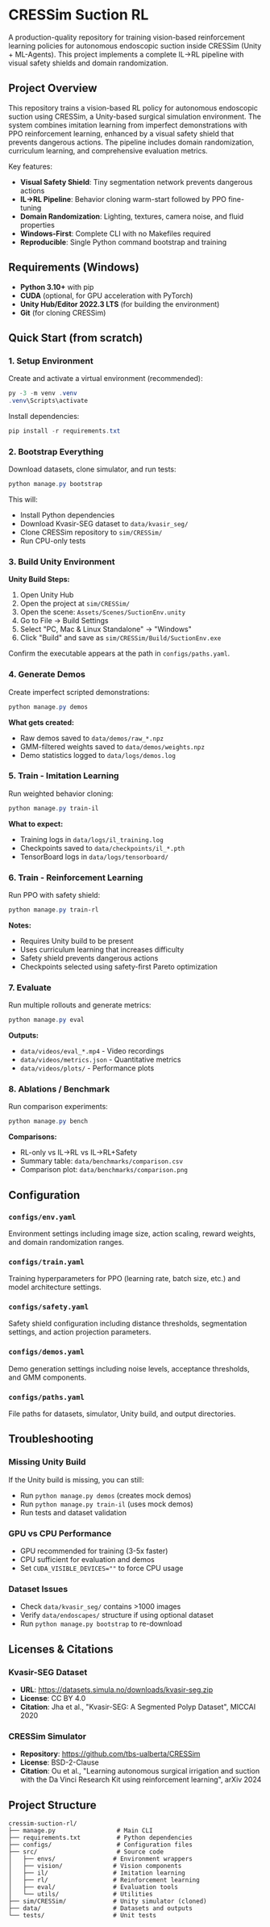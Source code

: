 # CRESSim Suction RL

A production-quality repository for training vision-based reinforcement learning policies for autonomous endoscopic suction inside CRESSim (Unity + ML-Agents). This project implements a complete IL→RL pipeline with visual safety shields and domain randomization.

## Project Overview

This repository trains a vision-based RL policy for autonomous endoscopic suction using CRESSim, a Unity-based surgical simulation environment. The system combines imitation learning from imperfect demonstrations with PPO reinforcement learning, enhanced by a visual safety shield that prevents dangerous actions. The pipeline includes domain randomization, curriculum learning, and comprehensive evaluation metrics.

Key features:
- **Visual Safety Shield**: Tiny segmentation network prevents dangerous actions
- **IL→RL Pipeline**: Behavior cloning warm-start followed by PPO fine-tuning
- **Domain Randomization**: Lighting, textures, camera noise, and fluid properties
- **Windows-First**: Complete CLI with no Makefiles required
- **Reproducible**: Single Python command bootstrap and training

## Requirements (Windows)

- **Python 3.10+** with pip
- **CUDA** (optional, for GPU acceleration with PyTorch)
- **Unity Hub/Editor 2022.3 LTS** (for building the environment)
- **Git** (for cloning CRESSim)

## Quick Start (from scratch)

### 1. Setup Environment

Create and activate a virtual environment (recommended):

```powershell
py -3 -m venv .venv
.venv\Scripts\activate
```

Install dependencies:

```powershell
pip install -r requirements.txt
```

### 2. Bootstrap Everything

Download datasets, clone simulator, and run tests:

```powershell
python manage.py bootstrap
```

This will:
- Install Python dependencies
- Download Kvasir-SEG dataset to `data/kvasir_seg/`
- Clone CRESSim repository to `sim/CRESSim/`
- Run CPU-only tests

### 3. Build Unity Environment

**Unity Build Steps:**

1. Open Unity Hub
2. Open the project at `sim/CRESSim/`
3. Open the scene: `Assets/Scenes/SuctionEnv.unity`
4. Go to File → Build Settings
5. Select "PC, Mac & Linux Standalone" → "Windows"
6. Click "Build" and save as `sim/CRESSim/Build/SuctionEnv.exe`

Confirm the executable appears at the path in `configs/paths.yaml`.

### 4. Generate Demos

Create imperfect scripted demonstrations:

```powershell
python manage.py demos
```

**What gets created:**
- Raw demos saved to `data/demos/raw_*.npz`
- GMM-filtered weights saved to `data/demos/weights.npz`
- Demo statistics logged to `data/logs/demos.log`

### 5. Train - Imitation Learning

Run weighted behavior cloning:

```powershell
python manage.py train-il
```

**What to expect:**
- Training logs in `data/logs/il_training.log`
- Checkpoints saved to `data/checkpoints/il_*.pth`
- TensorBoard logs in `data/logs/tensorboard/`

### 6. Train - Reinforcement Learning

Run PPO with safety shield:

```powershell
python manage.py train-rl
```

**Notes:**
- Requires Unity build to be present
- Uses curriculum learning that increases difficulty
- Safety shield prevents dangerous actions
- Checkpoints selected using safety-first Pareto optimization

### 7. Evaluate

Run multiple rollouts and generate metrics:

```powershell
python manage.py eval
```

**Outputs:**
- `data/videos/eval_*.mp4` - Video recordings
- `data/videos/metrics.json` - Quantitative metrics
- `data/videos/plots/` - Performance plots

### 8. Ablations / Benchmark

Run comparison experiments:

```powershell
python manage.py bench
```

**Comparisons:**
- RL-only vs IL→RL vs IL→RL+Safety
- Summary table: `data/benchmarks/comparison.csv`
- Comparison plot: `data/benchmarks/comparison.png`

## Configuration

### `configs/env.yaml`
Environment settings including image size, action scaling, reward weights, and domain randomization ranges.

### `configs/train.yaml`
Training hyperparameters for PPO (learning rate, batch size, etc.) and model architecture settings.

### `configs/safety.yaml`
Safety shield configuration including distance thresholds, segmentation settings, and action projection parameters.

### `configs/demos.yaml`
Demo generation settings including noise levels, acceptance thresholds, and GMM components.

### `configs/paths.yaml`
File paths for datasets, simulator, Unity build, and output directories.

## Troubleshooting

### Missing Unity Build
If the Unity build is missing, you can still:
- Run `python manage.py demos` (creates mock demos)
- Run `python manage.py train-il` (uses mock demos)
- Run tests and dataset validation

### GPU vs CPU Performance
- GPU recommended for training (3-5x faster)
- CPU sufficient for evaluation and demos
- Set `CUDA_VISIBLE_DEVICES=""` to force CPU usage

### Dataset Issues
- Check `data/kvasir_seg/` contains >1000 images
- Verify `data/endoscapes/` structure if using optional dataset
- Run `python manage.py bootstrap` to re-download

## Licenses & Citations

### Kvasir-SEG Dataset
- **URL**: https://datasets.simula.no/downloads/kvasir-seg.zip
- **License**: CC BY 4.0
- **Citation**: Jha et al., "Kvasir-SEG: A Segmented Polyp Dataset", MICCAI 2020

### CRESSim Simulator
- **Repository**: https://github.com/tbs-ualberta/CRESSim
- **License**: BSD-2-Clause
- **Citation**: Ou et al., "Learning autonomous surgical irrigation and suction with the Da Vinci Research Kit using reinforcement learning", arXiv 2024

## Project Structure

```
cressim-suction-rl/
├── manage.py                 # Main CLI
├── requirements.txt          # Python dependencies
├── configs/                  # Configuration files
├── src/                      # Source code
│   ├── envs/                # Environment wrappers
│   ├── vision/              # Vision components
│   ├── il/                  # Imitation learning
│   ├── rl/                  # Reinforcement learning
│   ├── eval/                # Evaluation tools
│   └── utils/               # Utilities
├── sim/CRESSim/             # Unity simulator (cloned)
├── data/                    # Datasets and outputs
└── tests/                   # Unit tests

```
